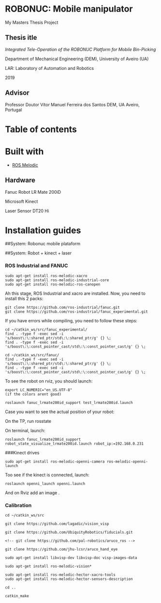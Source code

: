 # ROBONUC: Mobile manipulator
My Masters Thesis Project 

## Thesis itle

*Integrated Tele-Operation of the ROBONUC Platform for Mobile Bin-Picking*

Department of Mechanical Engineering (DEM), University of Aveiro (UA)

LAR: Laboratory of Automation and Robotics

2019

## Advisor
<!-- Miguel Riem de Oliveira [GitHub](https://github.com/miguelriemoliveira/) -->

Professor Doutor Vítor Manuel Ferreira dos Santos
DEM, UA
Aveiro, Portugal

# Table of contents


# Built with

- [ROS Melodic](http://www.ros.org/)


## Hardware

Fanuc Robot LR Mate 200iD

Microsoft Kinect

Laser Sensor DT20 Hi

# Installation guides

##System: Robonuc mobile plataform


##System: Robot + kinect + laser

### ROS Industrial and FANUC

```
sudo apt-get install ros-melodic-xacro 
sudo apt-get install ros-melodic-industrial-core
sudo apt-get install ros-melodic-ros-canopen
```

Ah this stage, ROS Industrial and xacro are installed. 
Now, you need to install this 2 packs:
```
git clone https://github.com/ros-industrial/fanuc.git
git clone https://github.com/ros-industrial/fanuc_experimental.git

```
If you have errors while compiling, you need to follow these steps:
```
cd ~/catkin_ws/src/fanuc_experimental/
find . -type f -exec sed -i 's/boost\:\:shared_ptr/std\:\:shared_ptr/g' {} \;
find . -type f -exec sed -i 's/boost\:\:const_pointer_cast/std\:\:const_pointer_cast/g' {} \;

cd ~/catkin_ws/src/fanuc/
find . -type f -exec sed -i 's/boost\:\:shared_ptr/std\:\:shared_ptr/g' {} \;
find . -type f -exec sed -i 's/boost\:\:const_pointer_cast/std\:\:const_pointer_cast/g' {} \;
```

To see the robot on rviz, you should launch:
```
export LC_NUMERIC="en_US.UTF-8"
(if the colors arent good)

roslaunch fanuc_lrmate200id_support test_lrmate200id.launch 
```

Case you want to see the actual position of your robot:

On the TP, run rosstate

On terminal, launch:
```
roslaunch fanuc_lrmate200id_support robot_state_visualize_lrmate200id.launch robot_ip:=192.168.0.231
```
###Kinect drives

```
sudo apt-get install ros-melodic-openni-camera ros-melodic-openni-launch

```
Too see if the kinect is connected, launch:
```
roslaunch openni_launch openni.launch 
```
And on Rviz add an image .

### Calibration

```
cd ~/catkin_ws/src

git clone https://github.com/lagadic/vision_visp

git clone https://github.com/UbiquityRobotics/fiducials.git

<!-- git clone https://github.com/pal-robotics/aruco_ros -->

git clone https://github.com/jhu-lcsr/aruco_hand_eye

sudo apt-get install libvisp-dev libvisp-doc visp-images-data

sudo apt-get install ros-melodic-vision*

sudo apt-get install ros-melodic-hector-xacro-tools 
sudo apt-get install ros-melodic-hector-sensors-description 

cd ..

catkin_make
```

